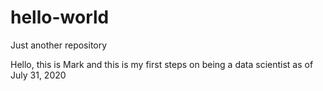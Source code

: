 # hello-world
Just another repository

Hello, this is Mark and this is my first steps on being a data scientist as of July 31, 2020
